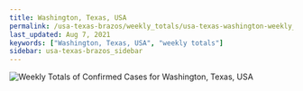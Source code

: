 ```yaml
---
title: Washington, Texas, USA
permalink: /usa-texas-brazos/weekly_totals/usa-texas-washington-weekly_totals.html
last_updated: Aug 7, 2021
keywords: ["Washington, Texas, USA", "weekly totals"]
sidebar: usa-texas-brazos_sidebar
---
```


![Weekly Totals of Confirmed Cases for Washington, Texas, USA](/covid_tracker/images/graphs/usa-texas-washington-weekly_totals_graph.png)

